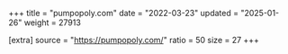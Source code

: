 +++
title = "pumpopoly.com"
date = "2022-03-23"
updated = "2025-01-26"
weight = 27913

[extra]
source = "https://pumpopoly.com/"
ratio = 50
size = 27
+++
